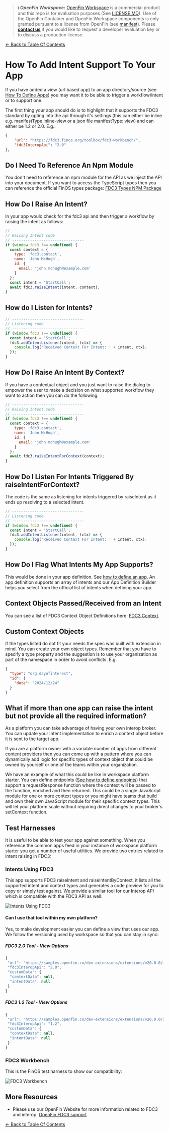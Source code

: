 > **_:information_source: OpenFin Workspace:_** [OpenFin Workspace](https://www.openfin.co/workspace/) is a commercial product and this repo is for evaluation purposes (See [LICENSE.MD](../LICENSE.MD)). Use of the OpenFin Container and OpenFin Workspace components is only granted pursuant to a license from OpenFin (see [manifest](../public/manifest.fin.json)). Please [**contact us**](https://www.openfin.co/workspace/poc/) if you would like to request a developer evaluation key or to discuss a production license.

[<- Back to Table Of Contents](../README.md)

# How To Add Intent Support To Your App

If you have added a view (url based app) to an app directory/source (see [How To Define Apps](./how-to-define-apps.md)) you may want it to be able to trigger a workflow/intent or to support one.

The first thing your app should do is to highlight that it supports the FDC3 standard by opting into the api through it's settings (this can either be inline e.g. manifestType inline-view or a json file manifestType: view) and can either be 1.2 or 2.0. E.g.:

```json
{
    "url": "https://fdc3.finos.org/toolbox/fdc3-workbench/",
    "fdc3InteropApi": "2.0"
},
```

## Do I Need To Reference An Npm Module

You don't need to reference an npm module for the API as we inject the API into your document. If you want to access the TypeScript types then you can reference the official FinOS types package: [FDC3 Types NPM Package](https://www.npmjs.com/package/@finos/fdc3/)

## How Do I Raise An Intent?

In your app would check for the fdc3 api and then trigger a workflow by raising the intent as follows:

```javascript
// --------------------------------
// Raising Intent code
// --------------------------------
if (window.fdc3 !== undefined) {
  const context = {
    type: 'fdc3.contact',
    name: 'John McHugh',
    id: {
      email: 'john.mchugh@example.com'
    }
  };
  const intent = 'StartCall';
  await fdc3.raiseIntent(intent, context);
}
```

## How do I Listen for Intents?

```javascript
// --------------------------------
// Listening code
// --------------------------------
if (window.fdc3 !== undefined) {
  const intent = 'StartCall';
  fdc3.addIntentListener(intent, (ctx) => {
    console.log('Received Context For Intent: ' + intent, ctx);
  });
}
```

## How Do I Raise An Intent By Context?

If you have a contextual object and you just want to raise the dialog to empower the user to make a decision on what supported workflow they want to action then you can do the following:

```javascript
// --------------------------------
// Raising Intent code
// --------------------------------
if (window.fdc3 !== undefined) {
  const context = {
    type: 'fdc3.contact',
    name: 'John McHugh',
    id: {
      email: 'john.mchugh@example.com'
    }
  };
  await fdc3.raiseIntentForContext(context);
}
```

## How Do I Listen For Intents Triggered By raiseIntentForContext?

The code is the same as listening for intents triggered by raiseIntent as it ends up resolving to a selected intent.

```javascript
// --------------------------------
// Listening code
// --------------------------------
if (window.fdc3 !== undefined) {
  const intent = 'StartCall';
  fdc3.addIntentListener(intent, (ctx) => {
    console.log('Received Context For Intent: ' + intent, ctx);
  });
}
```

## How Do I Flag What Intents My App Supports?

This would be done in your app definition. See [how to define an app](./how-to-define-apps.md). An app definition supports an array of intents and our App Definition Builder helps you select from the official list of intents when defining your app.

## Context Objects Passed/Received from an Intent

You can see a list of FDC3 Context Object Definitions here: [FDC3 Context](https://fdc3.finos.org/docs/context/ref/Context).

## Custom Context Objects

If the types listed do not fit your needs the spec was built with extension in mind. You can create your own object types. Remember that you have to specify a type property and the suggestion is to use your organization as part of the namespace in order to avoid conflicts. E.g.

```json
{
  "type": "org.dayofinterest",
  "id": {
    "date": "2024/12/24"
  }
}
```

## What if more than one app can raise the intent but not provide all the required information?

As a platform you can take advantage of having your own interop broker. You can update your intent implementation to enrich a context object before it is sent to the target app.

If you are a platform owner with a variable number of apps from different content providers then you can come up with a pattern where you can dynamically add logic for specific types of context object that could be owned by yourself or one of the teams within your organization.

We have an example of what this could be like in workspace platform starter. You can define endpoints ([See how to define endpoints](./how-to-define-endpoints.md)) that support a requestResponse function where the context will be passed to the function, enriched and then returned. This could be a single JavaScript module for one or more context types or you might have teams that build and own their own JavaScript module for their specific context types. This will let your platform scale without requiring direct changes to your broker's setContext function.

## Test Harnesses

It is useful to be able to test your app against something. When you reference the common apps feed in your instance of workspace platform starter you get a number of useful utilities. We provide two entries related to intent raising in FDC3:

### Intents Using FDC3

This app supports FDC3 raiseIntent and raiseIntentByContext, it lists all the supported intent and context types and generates a code preview for you to copy or simply test against. We provide a similar tool for our Interop API which is compatible with the FDC3 API as well:

![Intents Using FDC3](./assets/view-intents-fdc3.png)

#### Can I use that tool within my own platform?

Yes, to make development easier you can define a view that uses our app. We follow the versioning used by workspace so that you can stay in sync:

##### FDC3 2.0 Tool - View Options

```javascript
{
 "url": "https://samples.openfin.co/dev-extensions/extensions/v20.0.0/interop/fdc3/intent/2-0/fdc3-intent-view.html",
 "fdc3InteropApi": "2.0",
 "customData": {
  "contextData": null,
  "intentData": null
 }
}
```

##### FDC3 1.2 Tool - View Options

```javascript
{
 "url": "https://samples.openfin.co/dev-extensions/extensions/v20.0.0/interop/fdc3/intent/fdc3-intent-view.html",
 "fdc3InteropApi": "1.2",
 "customData": {
  "contextData": null,
  "intentData": null
 }
}
```

### FDC3 Workbench

This is the FinOS test harness to show our compatibility:

![FDC3 Workbench](./assets/fdc3-workbench.png)

## More Resources

- Please use our OpenFin Website for more information related to FDC3 and interop: [OpenFin FDC3 support](https://developers.openfin.co/of-docs/docs/fdc3-support-in-openfin)

[<- Back to Table Of Contents](../README.md)
